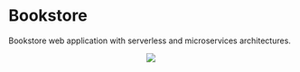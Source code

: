 # Bookstore

Bookstore web application with serverless and microservices architectures.

<p align="center">
<img src="https://thecustomizewindows.com/wp-content/uploads/2019/04/Serverless-Functions-vs-Microservices.png">
</p>
